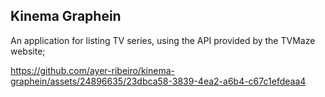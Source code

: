 ## Kinema Graphein

An application for listing TV series, using the API provided by the TVMaze
website;

https://github.com/ayer-ribeiro/kinema-graphein/assets/24896635/23dbca58-3839-4ea2-a6b4-c67c1efdeaa4

